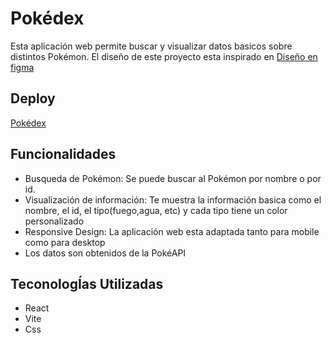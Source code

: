 # Pokédex

Esta aplicación web permite buscar y visualizar datos basicos sobre distintos Pokémon. El diseño de este proyecto esta inspirado en [Diseño en figma](https://www.figma.com/community/file/979132880663340794)

## Deploy

[Pokédex](https://pokedex-react-blue.vercel.app/)

## Funcionalidades

- Busqueda de Pokémon: Se puede buscar al Pokémon por nombre o por id.
- Visualización de información: Te muestra la información basica como el nombre, el id, el tipo(fuego,agua, etc) y cada tipo tiene un color personalizado
- Responsive Design: La aplicación web esta adaptada tanto para mobile como para desktop
- Los datos son obtenidos de la PokéAPI

## TeconologÍas Utilizadas

- React
- Vite
- Css
